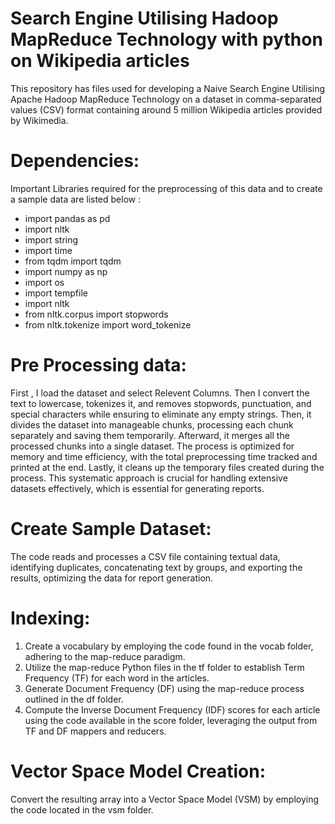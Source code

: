# Search Engine Utilising Hadoop MapReduce Technology with python on Wikipedia articles
This repository has files used for developing a Naive Search Engine Utilising Apache Hadoop MapReduce Technology on a dataset in comma-separated values (CSV) format containing around 5 million Wikipedia articles provided by Wikimedia.


# Dependencies: 
Important Libraries required for the preprocessing of this data and to create a sample data are listed below :

- import pandas as pd
- import nltk
- import string
- import time
- from tqdm import tqdm
- import numpy as np
- import os
- import tempfile
- import nltk
- from nltk.corpus import stopwords
- from nltk.tokenize import word_tokenize


# Pre Processing data:
First , I load the dataset and select Relevent Columns. Then I convert the text to lowercase, tokenizes it, and removes stopwords, punctuation, and special characters while ensuring to eliminate any empty strings. Then, it divides the dataset into manageable chunks, processing each chunk separately and saving them temporarily. Afterward, it merges all the processed chunks into a single dataset. The process is optimized for memory and time efficiency, with the total preprocessing time tracked and printed at the end. Lastly, it cleans up the temporary files created during the process. 
This systematic approach is crucial for handling extensive datasets effectively, which is essential for generating reports. 

# Create Sample Dataset:
The code reads and processes a CSV file containing textual data, identifying duplicates, concatenating text by groups, and exporting the results, optimizing the data for report generation.

# Indexing:

1. Create a vocabulary by employing the code found in the vocab folder, adhering to the map-reduce paradigm.
2. Utilize the map-reduce Python files in the tf folder to establish Term Frequency (TF) for each word in the articles.
3. Generate Document Frequency (DF) using the map-reduce process outlined in the df folder.
4. Compute the Inverse Document Frequency (IDF) scores for each article using the code available in the score folder, leveraging the output from TF and DF mappers and reducers.

# Vector Space Model Creation:

Convert the resulting array into a Vector Space Model (VSM) by employing the code located in the vsm folder.
